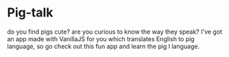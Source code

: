 # Pig-talk
do you find pigs cute? are you curious to know the way they speak? I've got an app made with VanillaJS for you which translates English to pig language, so go check out this fun app and learn the pig l
language.
